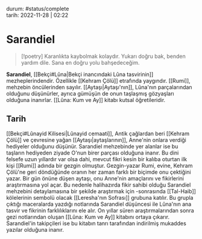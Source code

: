 durum: #status/complete   
tarih: 2022-11-28 | 02:22
# Sarandiel
>[!poetry]
>Karanlıkta kaybolmak kolaydır. Yukarı doğru bak, benden yardım dile. Sana en doğru yolu bahşedeceğim.

**Sarandiel**, [[Bekçi#Lûna|Bekçi inancındaki Lûna tasvirinin]] mezheplerindendir. Özellikle [[Kehram Çölü]] etrafında yaygındır. [[Rumi]], mehzebin öncülerinden sayılır. [[Aytaşı|Aytaşı'nın]], Lûna'nın parçalarından olduğunu düşünürler, ayrıca gümüşün de onun taşlaşmış gözyaşları olduğuna inanırlar. [[Lûna: Kum ve Ay]] kitabı kutsal öğretileridir.
## Tarih
[[Bekçi#Lûnayid Kilisesi|Lûnayid cemaati]], Antik çağlardan beri [[Kehram Çölü]] ve çevresine yağan [[Aytaşı|aytaşlarının]], Anne'nin onlara verdiği hediyeler olduğunu düşünür. Sarandiel mehzebinde yer alanlar ise bu taşların hediyeden ziyade O'nun birer parçası olduğuna inanır. Bu dini felsefe uzun yıllardır var olsa dahi, mevcut fikri kesin bir kalıba oturtan ilk kişi [[Rumi]] adında bir gezgin olmuştur. Gezgin-yazar Rumi, evine, Kehram Çölü'ne geri döndüğünde oranın her zaman farklı bir biçimde onu çektiğini yazar. Bir gün önüne düşen aytaşı, onu Anne'nin amaçlarını ve fikirlerini araştırmasına yol açar. Bu nedenle halihazırda fikir sahibi olduğu Sarandiel mehzebini detaylamasına bir şekilde araştırmak için -sonrasında [[Tal-Haib]] kölelerinin sembolü olacak [[Leresha'nın Sofrası]] grubuna katılır. Bu grupla çıktığı maceralarda yazdığı notlarında Sarandiel düşüncesi ile Lûna'nın ana tasvir ve fikrinin farklılıklarını ele alır. On yıllar süren araştırmalarından sonra gezi notlarından oluşan [[Lûna: Kum ve Ay]] kitabını ortaya çıkarır. Sarandiel'in takipçileri ise bu kitabın tanrı tarafından indirilmiş mukaddes yazılar olduğuna inanır.